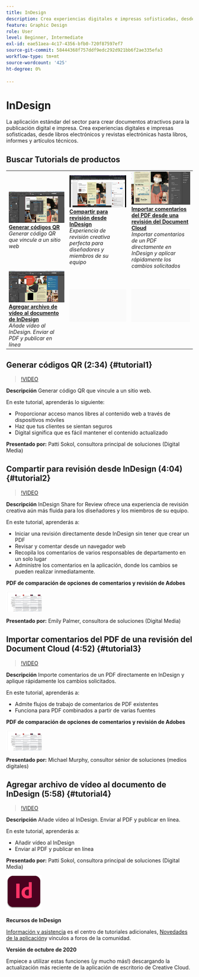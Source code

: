 ```yaml
---
title: InDesign
description: Crea experiencias digitales e impresas sofisticadas, desde libros electrónicos y revistas electrónicas hasta libros, informes y artículos técnicos
feature: Graphic Design
role: User
level: Beginner, Intermediate
exl-id: eae51aea-4c17-4356-bfb0-720f87597ef7
source-git-commit: 58444368f757ddf9edc292d921bb6f2ae335efa3
workflow-type: tm+mt
source-wordcount: '425'
ht-degree: 0%

---
```


# InDesign

La aplicación estándar del sector para crear documentos atractivos para la publicación digital e impresa. Crea experiencias digitales e impresas sofisticadas, desde libros electrónicos y revistas electrónicas hasta libros, informes y artículos técnicos.

## Buscar Tutorials de productos

<table style="table-layout:fixed">
<tr>
 <td>
    <a href="indesign.md#tutorial1">
        <img alt="Generar códigos QR" src="../assets/InDesign_qrCodes_sokol_thumbnail.jpg" />
    </a>
    <div>
    <a href="indesign.md#tutorial1"><strong>Generar códigos QR</strong></a>
    </div>
    <em>Generar código QR que vincule a un sitio web</em>
    <br>
  </td>
  <td>
   <a href="indesign.md#tutorial2">
      <img alt="Compartir para revisión desde InDesign" src="../assets/indesign_shareforreview_palmer_thumbnail.jpg" />
   </a>
    <div>
   <a href="indesign.md#tutorial2"><strong>Compartir para revisión desde InDesign</strong></a>
    </div>
    <em>Experiencia de revisión creativa perfecta para diseñadores y miembros de su equipo</em>
    <br>
  </td>
  <td>
    <a href="indesign.md#tutorial3">
        <img alt="Importar comentarios del PDF desde una revisión del Document Cloud" src="../assets/indesign_pdfcomments_murphy_thumbnail.jpg" />
    </a>
    <div>
    <a href="indesign.md#tutorial3"><strong>Importar comentarios del PDF desde una revisión del Document Cloud</strong></a>
    </div>
    <em>Importar comentarios de un PDF directamente en InDesign y aplicar rápidamente los cambios solicitados</em>
    <br>
  </td>
</tr>
<tr>
<td>
   <a href="indesign.md#tutorial4">
      <img alt="Agregar archivo de vídeo al documento de InDesign" src="../assets/indesign_video_sokol_thumbnail.jpg" />
   </a>
    <div>
   <a href="indesign.md#tutorial4"><strong>Agregar archivo de vídeo al documento de InDesign</strong></a>
    </div>
    <em>Añade vídeo al InDesign. Enviar al PDF y publicar en línea</em>
    <br>
  </td>
 <td>
    <img alt="Separador" src="../assets/Gray_thumbnail.png" />
    <div>
    <br>
 </td>
 <td>
    <img alt="Separador" src="../assets/Gray_thumbnail.png" />
    <div>
    <br>
 </td>
</tr>
</table>

## Generar códigos QR (2:34) {#tutorial1}

>[!VIDEO](https://video.tv.adobe.com/v/326818?hidetitle=true)

**Descripción**
Generar código QR que vincule a un sitio web.

En este tutorial, aprenderás lo siguiente:
* Proporcionar acceso manos libres al contenido web a través de dispositivos móviles
* Haz que tus clientes se sientan seguros
* Digital significa que es fácil mantener el contenido actualizado

**Presentado por:**
Patti Sokol, consultora principal de soluciones (Digital Media)

## Compartir para revisión desde InDesign (4:04) {#tutorial2}

>[!VIDEO](https://video.tv.adobe.com/v/326824?hidetitle=true)

**Descripción**
InDesign Share for Review ofrece una experiencia de revisión creativa aún más fluida para los diseñadores y los miembros de su equipo.

En este tutorial, aprenderás a:
* Iniciar una revisión directamente desde InDesign sin tener que crear un PDF
* Revisar y comentar desde un navegador web
* Recopila los comentarios de varios responsables de departamento en un solo lugar
* Administre los comentarios en la aplicación, donde los cambios se pueden realizar inmediatamente.

**PDF de comparación de opciones de comentarios y revisión de Adobes**

[![Imagen de comparación](../assets/ComparisonPDF_thumbnail_96.png)](../assets/Adobe_Review_and_Comment_Comparisons.pdf)

**Presentado por:**
Emily Palmer, consultora de soluciones (Digital Media)

## Importar comentarios del PDF de una revisión del Document Cloud (4:52) {#tutorial3}

>[!VIDEO](https://video.tv.adobe.com/v/326959?hidetitle=true)

**Descripción**
Importe comentarios de un PDF directamente en InDesign y aplique rápidamente los cambios solicitados.

En este tutorial, aprenderás a:
* Admite flujos de trabajo de comentarios de PDF existentes
* Funciona para PDF combinados a partir de varias fuentes

**PDF de comparación de opciones de comentarios y revisión de Adobes**

[![Imagen de comparación](../assets/ComparisonPDF_thumbnail_96.png)](../assets/Adobe_Review_and_Comment_Comparisons.pdf)

**Presentado por:**
Michael Murphy, consultor sénior de soluciones (medios digitales)

## Agregar archivo de vídeo al documento de InDesign (5:58) {#tutorial4}

>[!VIDEO](https://video.tv.adobe.com/v/326757?hidetitle=true)

**Descripción**
Añade vídeo al InDesign. Enviar al PDF y publicar en línea.

En este tutorial, aprenderás a:
* Añadir vídeo al InDesign
* Enviar al PDF y publicar en línea

**Presentado por:**
Patti Sokol, consultora principal de soluciones (Digital Media)

![Logotipo de InDesign](../assets/id_appicon_96.png)

**Recursos de InDesign**

[Información y asistencia](https://helpx.adobe.com/support/indesign.html) es el centro de tutoriales adicionales, [Novedades de la aplicación](https://helpx.adobe.com/indesign/user-guide.html/indesign/using/whats-new.ug.html)y vínculos a foros de la comunidad.

**Versión de octubre de 2020**

Empiece a utilizar estas funciones (¡y mucho más!) descargando la actualización más reciente de la aplicación de escritorio de Creative Cloud.
